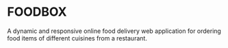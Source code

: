 # FOODBOX
 A dynamic and responsive online food delivery web application for ordering food items of different cuisines from a restaurant.
